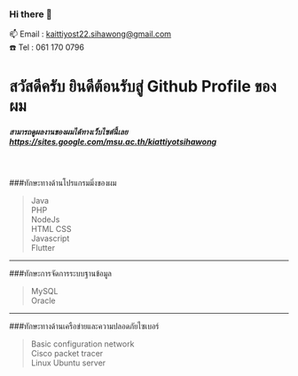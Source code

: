### Hi there 👋

<!--
**kaittiyost/kaittiyost** is a ✨ _special_ ✨ repository because its `README.md` (this file) appears on your GitHub profile.

Here are some ideas to get you started:

- 🔭 I’m currently working on ...
- 🌱 I’m currently learning ...
- 👯 I’m looking to collaborate on ...
- 🤔 I’m looking for help with ...
- 💬 Ask me about ...
- 📫 How to reach me: ...
- 😄 Pronouns: ...
- ⚡ Fun fact: ...
-->

📫 Email : kaittiyost22.sihawong@gmail.com <br>
:telephone: Tel : 061 170 0796 <br>
# สวัสดีครับ ยินดีต้อนรับสู่ Github Profile ของผม <br>
##### สามารถดูผลงานของผมได้ทางเว็บไซต์นี้เลย https://sites.google.com/msu.ac.th/kiattiyotsihawong
<br><br>
###ทักษะทางด้านโปรแกรมมิ่งของผม<br>
> Java <br>
> PHP <br>
> NodeJs <br>
> HTML CSS <br>
> Javascript <br>
> Flutter <br>
---
###ทักษะการจัดการระบบฐานข้อมูล <br>
> MySQL<br>
> Oracle<br>
---
###ทักษะทางด้านเครือข่ายและความปลอดภัยไซเบอร์<br>
> Basic configuration network<br>
> Cisco packet tracer<br>
> Linux Ubuntu server<br>
